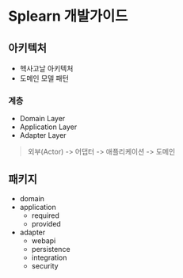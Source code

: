 # Splearn 개발가이드

## 아키텍처
- 헥사고날 아키텍처
- 도메인 모델 패턴


### 계층
- Domain Layer
- Application Layer
- Adapter Layer

> 외부(Actor) -> 어댑터 -> 애플리케이션 -> 도메인

## 패키지
- domain
- application
  - required
  - provided
- adapter
  - webapi
  - persistence
  - integration
  - security